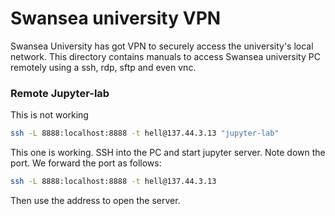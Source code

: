 # Swansea university VPN

Swansea University has got VPN to securely access the university's local network. This directory contains manuals to access Swansea university PC remotely using a ssh, rdp, sftp and even vnc.

### Remote Jupyter-lab
This is not working
```sh
ssh -L 8888:localhost:8888 -t hell@137.44.3.13 "jupyter-lab"
```
This one is working. SSH into the PC and start jupyter server. Note down the port. We forward the port as follows:

```sh
ssh -L 8888:localhost:8888 -t hell@137.44.3.13
```

Then use the address to open the server.
